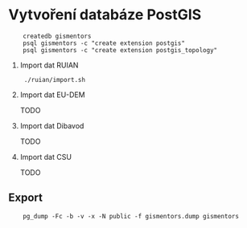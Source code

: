 Vytvoření databáze PostGIS
=========================

        createdb gismentors
        psql gismentors -c "create extension postgis"
        psql gismentors -c "create extension postgis_topology"

1) Import dat RUIAN

        ./ruian/import.sh

2) Import dat EU-DEM

   TODO
   
3) Import dat Dibavod

   TODO

4) Import dat CSU

   TODO

Export
------

        pg_dump -Fc -b -v -x -N public -f gismentors.dump gismentors